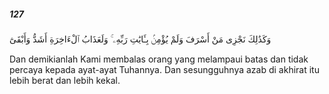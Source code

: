 ##### 127

<span class="ayah">وَكَذَٰلِكَ نَجْزِى مَنْ أَسْرَفَ وَلَمْ يُؤْمِنۢ بِـَٔايَٰتِ رَبِّهِۦ ۚ وَلَعَذَابُ ٱلْءَاخِرَةِ أَشَدُّ وَأَبْقَىٰٓ</span>

<span class="ayah_translation">Dan demikianlah Kami membalas orang yang melampaui batas dan tidak percaya kepada ayat-ayat Tuhannya. Dan sesungguhnya azab di akhirat itu lebih berat dan lebih kekal.</span>
